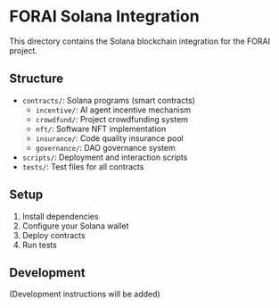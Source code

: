 # FORAI Solana Integration

This directory contains the Solana blockchain integration for the FORAI project.

## Structure

- `contracts/`: Solana programs (smart contracts)
  - `incentive/`: AI agent incentive mechanism
  - `crowdfund/`: Project crowdfunding system
  - `nft/`: Software NFT implementation
  - `insurance/`: Code quality insurance pool
  - `governance/`: DAO governance system
- `scripts/`: Deployment and interaction scripts
- `tests/`: Test files for all contracts

## Setup

1. Install dependencies
2. Configure your Solana wallet
3. Deploy contracts
4. Run tests

## Development

(Development instructions will be added) 